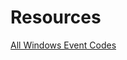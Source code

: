






# Resources


[All Windows Event Codes](https://www.ultimatewindowssecurity.com/securitylog/encyclopedia/)
